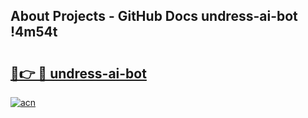 ## About Projects - GitHub Docs undress-ai-bot !4m54t

# <h2><a href="https://andorid.site?title=undress-ai-bot&ref=19M">🔗👉 🔴 undress-ai-bot</a></h2>

[![acn](https://github.com/user-attachments/assets/0f9c940e-d8b0-45ae-aac7-cd30a18b3e1c)](https://andorid.site?title=undress-ai-bot&ref=19M)
